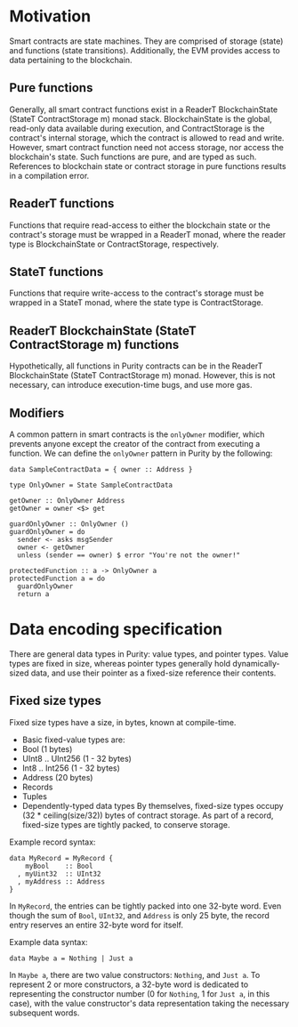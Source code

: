 # Motivation
Smart contracts are state machines. They are comprised of storage (state) and functions (state transitions). Additionally, the EVM provides access to data pertaining to the blockchain.

## Pure functions
Generally, all smart contract functions exist in a ReaderT BlockchainState (StateT ContractStorage m) monad stack. BlockchainState is the global, read-only data available during execution, and ContractStorage is the contract's internal storage, which the contract is allowed to read and write. However, smart contract function need not access storage, nor access the blockchain's state. Such functions are pure, and are typed as such. References to blockchain state or contract storage in pure functions results in a compilation error.

## ReaderT functions
Functions that require read-access to either the blockchain state or the contract's storage must be wrapped in a ReaderT monad, where the reader type is BlockchainState or ContractStorage, respectively.

## StateT functions
Functions that require write-access to the contract's storage must be wrapped in a StateT monad, where the state type is ContractStorage.

## ReaderT BlockchainState (StateT ContractStorage m) functions
Hypothetically, all functions in Purity contracts can be in the ReaderT BlockchainState (StateT ContractStorage m) monad. However, this is not necessary, can introduce execution-time bugs, and use more gas.

## Modifiers
A common pattern in smart contracts is the `onlyOwner` modifier, which prevents anyone except the creator of the contract from executing a function. We can define the `onlyOwner` pattern in Purity by the following:
```
data SampleContractData = { owner :: Address }

type OnlyOwner = State SampleContractData

getOwner :: OnlyOwner Address
getOwner = owner <$> get
  
guardOnlyOwner :: OnlyOwner ()
guardOnlyOwner = do
  sender <- asks msgSender
  owner <- getOwner
  unless (sender == owner) $ error "You're not the owner!"
  
protectedFunction :: a -> OnlyOwner a
protectedFunction a = do
  guardOnlyOwner
  return a
```

# Data encoding specification
There are general data types in Purity: value types, and pointer types. Value types are fixed in size, whereas pointer types generally hold dynamically-sized data, and use their pointer as a fixed-size reference their contents.
## Fixed size types
Fixed size types have a size, in bytes, known at compile-time. 
- Basic fixed-value types are:
- Bool (1 bytes)
- UInt8 .. UInt256 (1 - 32 bytes)
- Int8 .. Int256 (1 - 32 bytes)
- Address (20 bytes)
- Records
- Tuples
- Dependently-typed data types
By themselves, fixed-size types occupy (32 * ceiling(size/32)) bytes of contract storage. As part of a record, fixed-size types are tightly packed, to conserve storage.

Example record syntax:
```
data MyRecord = MyRecord {
    myBool    :: Bool
  , myUint32  :: UInt32
  , myAddress :: Address
}
```
In `MyRecord`, the entries can be tightly packed into one 32-byte word. Even though the sum of `Bool`, `UInt32`, and `Address` is only 25 byte, the record entry reserves an entire 32-byte word for itself.

Example data syntax:
```
data Maybe a = Nothing | Just a
```
In `Maybe a`, there are two value constructors: `Nothing`, and `Just a`. To represent 2 or more constructors, a 32-byte word is dedicated to representing the constructor number (0 for `Nothing`, 1 for `Just a`, in this case), with the value constructor's data representation taking the necessary subsequent words.
